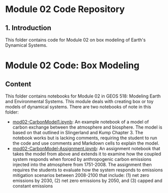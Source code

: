 
# Module 02 Code Repository

## 1. Introduction

This folder contains code for Module 02 on box modeling of Earth's Dynamical Systems.

# Module 02 Code: Box Modeling

## Content

This folder contains notebooks for Module 02 in GEOS 518: Modeling Earth and Environmental Systems. This module deals with creating box or toy models of dynamical systems. There are two notebooks of note in this folder:

* [mod02-CarbonModel1.ipynb](./mod02-CarbonModel1.ipynb): An example notebook of a model of carbon exchange between the atmosphere and biosphere. The model is based on that outlined in Slingerland and Kump Chapter 3. The notebook works but is lacking comments, requiring the student to run the code and use comments and Markdown cells to explain the model.
* [mod02-CarbonModel-Assignment.ipynb](./mod02-CarbonModel-Assignment.ipynb): An assignment notebook that takes the model from above and extends it to examine how the coupled system responds when forced by anthropogenic carbon emissions injected into the atmosphere from 1751-2008. The assignment then requires the students to evaluate how the system responds to emissions mitigation scenarios between 2008-2100 that include: (1) net zero emissions by 2030, (2) net zero emissions by 2050, and (3) capped and constant emissions


